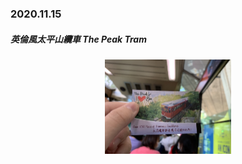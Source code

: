 <h3>2020.11.15</h3>
<h5>英倫風太平山纜車 The Peak Tram</h5>
<center>
      <img src="/life/daily_hongkong/dailyhk/2020_11_15/img_201115_1.jpg" width="40%" height="80%"> 
</center>
